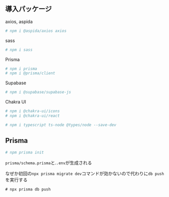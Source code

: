 ## 導入パッケージ

axios, aspida
```bash
# npm i @aspida/axios axios
```

sass
```bash
# npm i sass
```

Prisma
```bash
# npm i prisma
# npm i @prisma/client
```

Supabase
```bash
# npm i @supabase/supabase-js
```

Chakra UI
```bash
# npm i @chakra-ui/icons
# npm i @chakra-ui/react
```


```bash
# npm i typescript ts-node @types/node --save-dev
```

## Prisma

```bash
# npm prisma init
```

`prisma/schema.prisma`と.`.env`が生成される

なぜか初回の`npx prisma migrate dev`コマンドが効かないので代わりに`db push`を実行する
```
# npx prisma db push
```